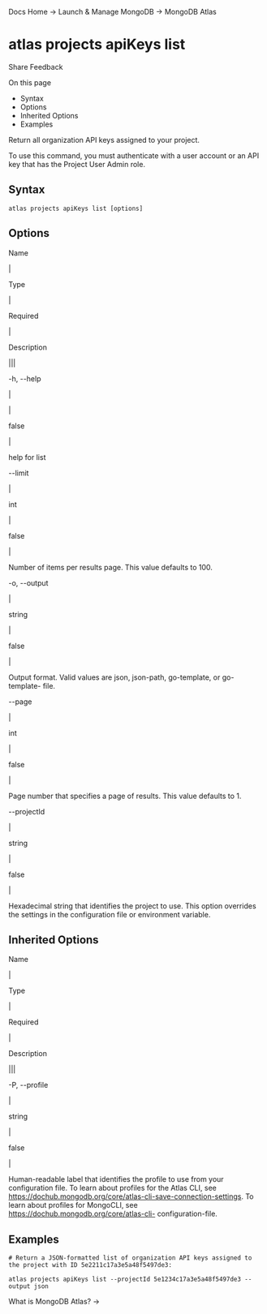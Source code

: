 Docs Home → Launch & Manage MongoDB → MongoDB Atlas

# atlas projects apiKeys list

Share Feedback

On this page

  * Syntax
  * Options
  * Inherited Options
  * Examples

Return all organization API keys assigned to your project.

To use this command, you must authenticate with a user account or an API key
that has the Project User Admin role.

## Syntax

    
    
    atlas projects apiKeys list [options]  
      
  
## Options

Name

|

Type

|

Required

|

Description  
  
|||  
  
-h, --help

|

|

false

|

help for list  
  
\--limit

|

int

|

false

|

Number of items per results page. This value defaults to 100.  
  
-o, --output

|

string

|

false

|

Output format. Valid values are json, json-path, go-template, or go-template-
file.  
  
\--page

|

int

|

false

|

Page number that specifies a page of results. This value defaults to 1.  
  
\--projectId

|

string

|

false

|

Hexadecimal string that identifies the project to use. This option overrides
the settings in the configuration file or environment variable.  
  
## Inherited Options

Name

|

Type

|

Required

|

Description  
  
|||  
  
-P, --profile

|

string

|

false

|

Human-readable label that identifies the profile to use from your
configuration file. To learn about profiles for the Atlas CLI, see
https://dochub.mongodb.org/core/atlas-cli-save-connection-settings. To learn
about profiles for MongoCLI, see https://dochub.mongodb.org/core/atlas-cli-
configuration-file.  
  
## Examples

    
    
    # Return a JSON-formatted list of organization API keys assigned to the project with ID 5e2211c17a3e5a48f5497de3:  
      
    atlas projects apiKeys list --projectId 5e1234c17a3e5a48f5497de3 --output json  
  
What is MongoDB Atlas? →

